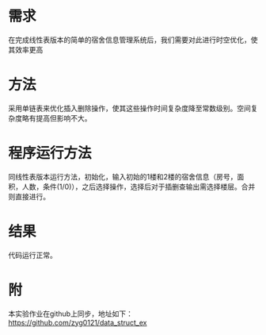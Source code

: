# 需求
在完成线性表版本的简单的宿舍信息管理系统后，我们需要对此进行时空优化，使其效率更高
# 方法
采用单链表来优化插入删除操作，使其这些操作时间复杂度降至常数级别。空间复杂度略有提高但影响不大。
# 程序运行方法
同线性表版本运行方法，初始化，输入初始的1楼和2楼的宿舍信息（房号，面积，人数，条件(1/0)），之后选择操作，选择后对于插删查输出需选择楼层。合并则直接进行。
# 结果
代码运行正常。
# 附
本实验作业在github上同步，地址如下：https://github.com/zyg0121/data_struct_ex